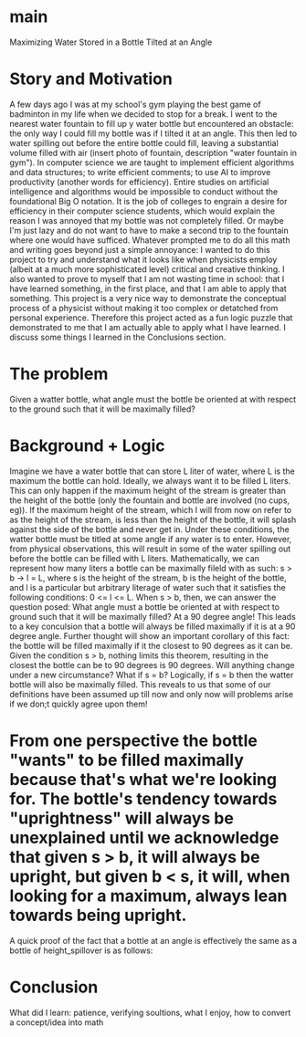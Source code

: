 # main
Maximizing Water Stored in a Bottle Tilted at an Angle

# Story and Motivation

A few days ago I was at my school's gym playing the best game of badminton in my life when we decided to stop for a break. I went to the nearest water fountain to fill up y water bottle but encountered an obstacle: the only way I could fill my bottle was if I tilted it at an angle. This then led to water spilling out before the entire bottle could fill, leaving a substantial volume filled with air (insert photo of fountain, description "water fountain in gym"). In computer science we are taught to implement efficient algorithms and data structures; to write efficient comments; to use AI to improve productivity (another words for efficiency). Entire studies on artificial intelligence and algorithms would be impossible to conduct without the foundational Big O notation. It is the job of colleges to engrain a desire for efficiency in their computer science students, which would explain the reason I was annoyed that my bottle was not completely filled. Or maybe I'm just lazy and do not want to have to make a second trip to the fountain where one would have sufficed. Whatever prompted me to do all this math and writing goes beyond just a simple annoyance: I wanted to do this project to try and understand what it looks like when physicists employ (albeit at a much more sophisticated level) critical and creative thinking. I also wanted to prove to myself that I am not wasting time in school: that I have learned something, in the first place, and that I am able to apply that something. This project is a very nice way to demonstrate the conceptual process of a physicist without making it too complex or detatched from personal experience. Therefore this project acted as a fun logic puzzle that demonstrated to me that I am actually able to apply what I have learned. I discuss some things I learned in the Conclusions section.

# The problem

Given a watter bottle, what angle must the bottle be oriented at with respect to the ground such that it will be maximally filled?

# Background + Logic

  Imagine we have a water bottle that can store L liter of water, where L is the maximum the bottle can hold. Ideally, we always want it to be filled L liters. This can only happen if the maximum height of the stream is greater than the height of the bottle (only the fountain and bottle are involved (no cups, eg)). If the maximum height of the stream, which I will from now on refer to as the height of the stream, is less than the height of the bottle, it will splash against the side of the bottle and never get in. Under these conditions, the watter bottle must be titled at some angle if any water is to enter. However, from physical observations, this will result in some of the water spilling out before the bottle can be filled with L liters. 
  Mathematically, we can represent how many liters a bottle can be maximally fileld with as such: s > b -> l = L, where s is the height of the stream, b is the height of the bottle, and l is a particular but arbitrary literage of water such that it satisfies the following conditions: 0 <= l <= L. When s > b, then, we can answer the question posed: What angle must a bottle be oriented at with respect to ground such that it will be maximally filled? At a 90 degree angle! This leads to a key conculsion that a bottle will always be filled maximally if it is at a 90 degree angle. Further thought will show an important corollary of this fact: the bottle will be filled maximally if it the closest to 90 degrees as it can be. Given the condition s > b, nothing limits this theorem, resulting in the closest the bottle can be to 90 degrees is 90 degrees.
  Will anything change under a new circumstance? What if s = b? Logically, if s = b then the watter bottle will also be maximally filled. This reveals to us that some of our definitions have been assumed up till now and only now will problems arise if we don;t quickly agree upon them!


# From one perspective the bottle "wants" to be filled maximally because that's what we're looking for. The bottle's tendency towards "uprightness" will always be unexplained until we acknowledge that given s > b, it will always be upright, but given b < s, it will, when looking for a maximum, always lean towards being upright.

A quick proof of the fact that a bottle at an angle is effectively the same as a bottle of height_spillover is as follows:


# Conclusion

What did I learn: patience, verifying soultions, what I enjoy, how to convert a concept/idea into math
